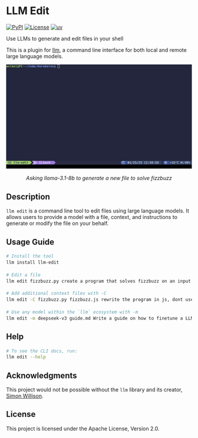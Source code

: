 # LLM Edit

[![PyPI](https://img.shields.io/pypi/v/llm-edit.svg)](https://pypi.org/project/llm-edit/)
[![License](https://img.shields.io/badge/license-Apache%202.0-blue.svg)](https://github.com/ajac-zero/llm-edit/blob/main/LICENSE)
[![uv](https://img.shields.io/endpoint?url=https://raw.githubusercontent.com/astral-sh/uv/main/assets/badge/v0.json)](https://github.com/astral-sh/uv)

Use LLMs to generate and edit files in your shell

This is a plugin for [llm](https://github.com/simonw/llm),
a command line interface for both local and remote large language models.

<p align="center">
  <img src="demo.gif" alt="Demo">
</p>

<p align="center">
  <em>Asking llama-3.1-8b to generate a new file to solve fizzbuzz</em>
</p>

## Description

`llm edit` is a command line tool to edit files using large language models.
It allows users to provide a model with a file, context, and instructions to
generate or modify the file on your behalf.

## Usage Guide

```bash
# Install the tool
llm install llm-edit

# Edit a file
llm edit fizzbuzz.py create a program that solves fizzbuzz on an input number

# Add additional context files with -C
llm edit -C fizzbuzz.py fizzbuzz.js rewrite the program in js, dont use prompt

# Use any model within the `llm` ecosystem with -m
llm edit -m deepseek-v3 guide.md Write a guide on how to finetune a LLM
```

## Help

```bash
# To see the CLI docs, run:
llm edit --help
```

## Acknowledgments

This project would not be possible without the `llm` library and its creator, [Simon Willison](https://simonwillison.net/).

## License

This project is licensed under the Apache License, Version 2.0.
